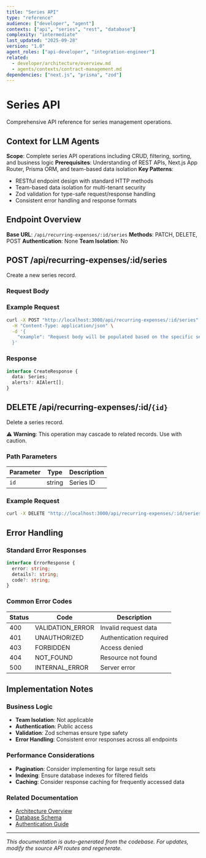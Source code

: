 ```yaml
---
title: "Series API"
type: "reference"
audience: ["developer", "agent"]
contexts: ["api", "series", "rest", "database"]
complexity: "intermediate"
last_updated: "2025-09-28"
version: "1.0"
agent_roles: ["api-developer", "integration-engineer"]
related:
  - developer/architecture/overview.md
  - agents/contexts/contract-management.md
dependencies: ["next.js", "prisma", "zod"]
---
```


# Series API

Comprehensive API reference for series management operations.

## Context for LLM Agents

**Scope**: Complete series API operations including CRUD, filtering, sorting, and business logic
**Prerequisites**: Understanding of REST APIs, Next.js App Router, Prisma ORM, and team-based data isolation
**Key Patterns**:
- RESTful endpoint design with standard HTTP methods
- Team-based data isolation for multi-tenant security
- Zod validation for type-safe request/response handling
- Consistent error handling and response formats


## Endpoint Overview

**Base URL**: `/api/recurring-expenses/:id/series`
**Methods**: PATCH, DELETE, POST
**Authentication**: None
**Team Isolation**: No




## POST /api/recurring-expenses/:id/series

Create a new series record.

### Request Body



### Example Request

```bash
curl -X POST "http://localhost:3000/api/recurring-expenses/:id/series" \
  -H "Content-Type: application/json" \
  -d '{
    "example": "Request body will be populated based on the specific series schema"
  }'
```

### Response

```typescript
interface CreateResponse {
  data: Series;
  alerts?: AIAlert[];
}
```





## DELETE /api/recurring-expenses/:id/`{id}`

Delete a series record.

⚠️ **Warning**: This operation may cascade to related records. Use with caution.

### Path Parameters

| Parameter | Type | Description |
|-----------|------|-------------|
| `id` | string | Series ID |

### Example Request

```bash
curl -X DELETE "http://localhost:3000/api/recurring-expenses/:id/series/clx123456789"
```


## Error Handling

### Standard Error Responses

```typescript
interface ErrorResponse {
  error: string;
  details?: string;
  code?: string;
}
```

### Common Error Codes

| Status | Code | Description |
|--------|------|-------------|
| 400 | VALIDATION_ERROR | Invalid request data |
| 401 | UNAUTHORIZED | Authentication required |
| 403 | FORBIDDEN | Access denied |
| 404 | NOT_FOUND | Resource not found |
| 500 | INTERNAL_ERROR | Server error |



## Implementation Notes

### Business Logic
- **Team Isolation**: Not applicable
- **Authentication**: Public access
- **Validation**: Zod schemas ensure type safety
- **Error Handling**: Consistent error responses across all endpoints

### Performance Considerations
- **Pagination**: Consider implementing for large result sets
- **Indexing**: Ensure database indexes for filtered fields
- **Caching**: Consider response caching for frequently accessed data

### Related Documentation
- [Architecture Overview](../../developer/architecture/overview.md)
- [Database Schema](../../developer/architecture/database.md)
- [Authentication Guide](../../developer/authentication.md)

---

*This documentation is auto-generated from the codebase. For updates, modify the source API routes and regenerate.*